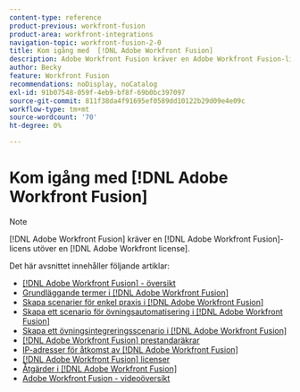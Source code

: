 ```yaml
---
content-type: reference
product-previous: workfront-fusion
product-area: workfront-integrations
navigation-topic: workfront-fusion-2-0
title: Kom igång med  [!DNL Adobe Workfront Fusion]
description: Adobe Workfront Fusion kräver en Adobe Workfront Fusion-licens förutom en Adobe Workfront-licens.
author: Becky
feature: Workfront Fusion
recommendations: noDisplay, noCatalog
exl-id: 91b07548-059f-4eb9-bf8f-69b0bc397097
source-git-commit: 811f38da4f91695ef0589dd10122b29d09e4e09c
workflow-type: tm+mt
source-wordcount: '70'
ht-degree: 0%

---
```


# Kom igång med [!DNL Adobe Workfront Fusion]

>[!NOTE]
>
>[!DNL Adobe Workfront Fusion] kräver en [!DNL Adobe Workfront Fusion]-licens utöver en [!DNL Adobe Workfront license].

Det här avsnittet innehåller följande artiklar:

* [[!DNL Adobe Workfront Fusion] - översikt](../../workfront-fusion/get-started/workfront-fusion-overview.md)
* [Grundläggande termer i  [!DNL Adobe Workfront Fusion]](../../workfront-fusion/get-started/basic-terms.md)
* [Skapa scenarier för enkel praxis i  [!DNL Adobe Workfront Fusion]](/help/quicksilver/workfront-fusion/get-started/build-practice-scenarios/create-practice-scenarios.md)
* [Skapa ett scenario för övningsautomatisering i  [!DNL Adobe Workfront Fusion]](../../workfront-fusion/get-started/create-a-practice-automation-scenario.md)
* [Skapa ett övningsintegreringsscenario i  [!DNL Adobe Workfront Fusion]](../../workfront-fusion/get-started/create-a-practice-scenario.md)
* [[!DNL Adobe Workfront Fusion] prestandaräkrar](../../workfront-fusion/get-started/fusion-performance-guardrails.md)
* [IP-adresser för åtkomst av  [!DNL Adobe Workfront Fusion]](../../workfront-fusion/get-started/ip-addresses-for-fusion.md)
* [[!DNL Adobe Workfront Fusion] licenser](../../workfront-fusion/get-started/license-automation-vs-integration.md)
* [Åtgärder i  [!DNL Adobe Workfront Fusion]](../../workfront-fusion/get-started/operations-in-workfront-fusion.md)
* [Adobe Workfront Fusion - videoöversikt](/help/quicksilver/workfront-fusion/get-started/fusion-basics-videos.md)
